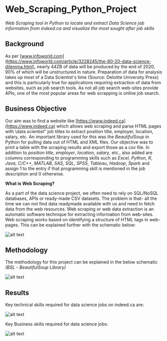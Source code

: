 # Web_Scraping_Python_Project
*Web Scraping tool in Python to locate and extract Data Science job information from indeed.ca and visualize the most sought after job skills*

## Background

As per [www.infoworld.com](https://www.infoworld.com/article/3228245/the-80-20-data-science-dilemma.html), nearly 44ZB of data will be produced by the end of 2020, 90% of which will be unstructured in nature. Preparation of data for analysis takes up most of a Data Scientist's time (Source: Deloitte University Press) and this is particularly true for applications requiring extraction of data from websites, such as job search tools. As not all job search web-sites provide APIs, one of the most popular areas for web scrapping is online job search.

## Business Objective

Our aim was to find a website like [https://www.indeed.ca](https://www.indeed.ca) which allows web scraping and parse HTML pages with \data scientist" job titles to extract position title, employer, location, salary, etc. An important library used for this was the *BeautifulSoup* in Python for pulling data out of HTML and XML files. Our objective was to print a table with the scraping results and export those as a csv file. In addition to *position title*, *employer*, *location*, *salary*, etc., also added are columns corresponding to programming skills such as *Excel*, *Python*, *R*, *Java*, *C/C++*, *MATLAB*, *SAS*, *SQL*, *SPSS*, *Tableau*, *Hadoop*, *Spark* and assign 1 to the entry if that programming skill is mentioned in the job description and 0 otherwise.

**What is Web Scraping?**

As a part of the data science project, we often need to rely on SQL/NoSQL databases, APIs or ready-made CSV datasets. The problem is that- all the time we can not find data readymade available with us and need to fetch data from the web resources. Web scraping or web data extraction is an automatic software technique for extracting information from web-sites. Web scraping works based on identifying a structure of HTML tags in web-pages. This can be explained further with the schematic below:

![alt text](https://github.com/danishanis/Web_Scraping_for_Job_Search/blob/master/Images/WS.png)

## Methodology

The methodology for this project can be explained in the below schematic *(BSL - BeautifulSoup Library)*

![alt text](https://github.com/danishanis/Web_Scraping_for_Job_Search/blob/master/Images/image.png)

## Results

Key technical skills required for data science jobs on indeed.ca are:

![alt text](https://github.com/danishanis/Web_Scraping_for_Job_Search/blob/master/Images/Key_DS_Skills.png)

Key Business skills required for data science jobs:

![alt text](https://github.com/danishanis/Web_Scraping_for_Job_Search/blob/master/Images/Business_Skills_indeed.png)
